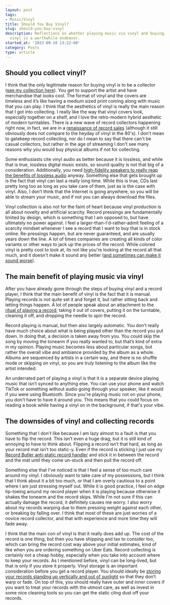 ```yaml
---
layout: post
tags:
- Music/Vinyl
title: Should You Buy Vinyl?
slug: should-you-buy-vinyl
description: Reflections on whether playing music via vinyl and buying/collecting
  vinyl is a worthwhile endeavor.
started_at: '2023-09-18 13:22:00'
category: Posts
type: article
---
```


## Should you collect vinyl?

I think that the only legitimate reason for buying vinyl is to be a collector ([see my collection here](https://www.discogs.com/user/reesd/collection)). You get to support the artist and have merchandise that looks cool. The format of vinyl and the covers are timeless and it’s like having a medium sized print coming along with music that you can play. I think that the aesthetics of vinyl is really the main reason that I got into collecting. I really like the way that vinyl covers look, especially together on a shelf, and I love the retro-modern hybrid aesthetic of modern turntables. There is a new wave of record collectors happening right now, in fact, we are in a [renaissance of record sales](https://www.statista.com/chart/7699/lp-sales-in-the-united-states/) (although it still obviously does not compare to the heyday of vinyl in the 80's). I don't mean to gatekeep record collecting, nor do I mean to say that there can't be casual collectors, but rather in the age of streaming I don't see many reasons why you would buy physical albums if not for collecting.

Some enthusiasts cite vinyl audio as better because it is lossless, and while that is true, lossless digital music exists, so sound quality is not that big of a consideration. Additionally, you need [high-fidelity speakers to really reap the benefits of lossless audio](https://www.makeuseof.com/what-equipment-do-you-need-to-enjoy-lossless-audio/) anyway. Something else that gets brought up is the fact that vinyl can last a really long time. While this is true, CDs last pretty long too as long as you take care of them, just as is the case with vinyl.  Also, I don’t think that the Internet is going anywhere, so you will be able to stream your music, and if not you can always download the files.

Vinyl collection is also not for the faint of heart because vinyl production is all about novelty and artificial scarcity. Record pressings are fundamentally limited by design, which is something that I am opposed to, but have ultimately no power against. I feel a larger-than-I'd-rather-admit feeling of a scarcity mindset whenever I see a record that I want to buy that is in stock online.  Re-pressings happen, but are never guaranteed, and are usually years down the line. A lot of times companies are creating all kinds of color variants or other ways to jack up the prices of the record. While colored vinyl is pretty cool to look at, its not like you're looking at the record all that much, and it doesn't make it sound any better ([and sometimes can make it sound worse](https://www.vinylchapters.com/do-colored-vinyl-records-sound-worse/)).

## The main benefit of playing music via vinyl

After you have already gone through the steps of buying vinyl and a record player, I think that the main benefit of vinyl is the fact that it is manual. Playing records is not quite set it and forget it, but rather sitting back and letting things happen. A lot of people speak about an attachment to the [ritual of playing a record](https://humanumreview.com/articles/the-ritual-of-vinyl); taking it out of covers, putting it on the turntable, cleaning it off, and dropping the needle to spin the record.

Record playing is manual, but then also largely automatic. You don’t really have much choice about what is being played other than the record you put down. In doing that, a decision is taken away from you. You could skip the song by moving the tonearm if you really wanted to, but that’s kind of extra in my opinion. Playing music becomes less about particular songs, but rather the overall vibe and ambiance provided by the album as a whole. Albums are sequenced by artists in a certain way, and there is no shuffle mode or skipping on vinyl, so you are truly listening to the album like the artist intended.

An underrated part of playing a vinyl is that it is a separate device playing music that isn’t synced to anything else. You can use your phone and watch TikTok or something without audio going through your speaker, like it would if you were using Bluetooth. Since you're playing music not on your phone, you don't have to have it around you. This means that you could focus on reading a book while having a vinyl on in the background, if that's your vibe.

## The downsides of vinyl and collecting records

Something that I don't like because I am lazy almost to a fault is that you have to flip the record. This isn’t even a huge drag, but it is still kind of annoying to have to think about. Flipping a record isn’t that hard, as long as your record mat isn’t too static-y. Even if the record is sticking I just use my [Record Butler anti-static record handler](https://www.amazon.com/Cleaner-Handler-Cradles-Eliminating-Touching/dp/B01N4PW61E) and stick it in between the record and the mat until they come un-stuck and then pull the record off.

Something else that I've noticed is that I feel a sense of too much care around my vinyl. I obviously want to take care of my possessions, but I think that I think about it a bit too much, or that I am overly cautious to a point where I am just stressing myself out. While it is good practice, I feel on edge tip-toeing around my record player when it is playing because otherwise it shakes the tonearm and the record skips. While I'm not sure if this can actually damage the record, it definitely causes me worry. I also worry about my records warping due to them pressing weight against each other, or breaking by falling over. I think that most of these are just worries of a novice record collector, and that with experience and more time they will fade away.

I think that the main con of vinyl is that it really does add up. The cost of the record is one thing, but then you have shipping and tax to consider too, which can bring the record cost way above your initial estimates, kind of like when you are ordering something on Uber Eats. Record collecting is certainly not a cheap hobby, especially when you take into account where to keep your records. As I mentioned before, vinyl can be long-lived, but that is only if you store it properly. Vinyl storage is an important consideration before you get a record player. You should ideally be [storing your records standing up vertically and out of sunlight](https://thesoundofvinyl.us/blogs/vinyl-101/how-to-store-vinyl-records) so that they don’t warp or fade. On top of this, you should really have outer and inner covers if you want to treat your records with the utmost care, as well as invest in some nice cleaning tools so you can get the static cling dust off your records.
